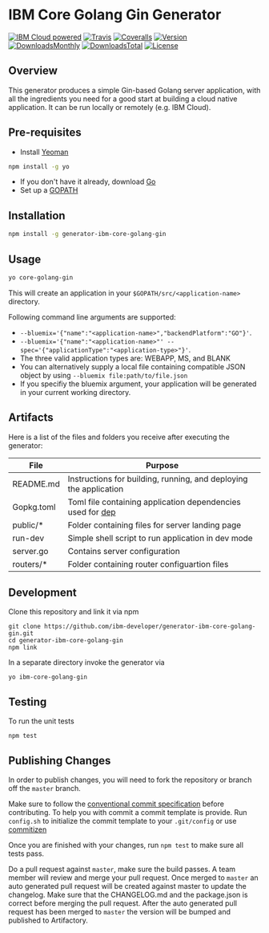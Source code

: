 # IBM Core Golang Gin Generator

[![IBM Cloud powered][img-ibmcloud-powered]][url-cloud]
[![Travis][img-travis-master]][url-travis-master]
[![Coveralls][img-coveralls-master]][url-coveralls-master]
[![Version][img-version]][url-npm]
[![DownloadsMonthly][img-npm-downloads-monthly]][url-npm]
[![DownloadsTotal][img-npm-downloads-total]][url-npm]
[![License][img-license]][url-npm]

[img-ibmcloud-powered]: https://img.shields.io/badge/IBM%20Cloud-powered-blue.svg
[url-cloud]: http://bluemix.net
[url-npm]: https://www.npmjs.com/package/generator-ibm-core-golang-gin
[img-license]: https://img.shields.io/npm/l/generator-ibm-core-golang-gin.svg
[img-version]: https://img.shields.io/npm/v/generator-ibm-core-golang-gin.svg
[img-npm-downloads-monthly]: https://img.shields.io/npm/dm/generator-ibm-core-golang-gin.svg
[img-npm-downloads-total]: https://img.shields.io/npm/dt/generator-ibm-core-golang-gin.svg

[img-travis-master]: https://travis-ci.org/ibm-developer/generator-ibm-core-golang-gin.svg?branch=master
[url-travis-master]: https://travis-ci.org/ibm-developer/generator-ibm-core-golang-gin/branches

[img-coveralls-master]: https://coveralls.io/repos/github/ibm-developer/generator-ibm-core-golang-gin/badge.svg
[url-coveralls-master]: https://coveralls.io/github/ibm-developer/generator-ibm-core-golang-gin


## Overview

This generator produces a simple Gin-based Golang server application, with all the ingredients you need for a good start at building a cloud native application. It can be run locally or remotely (e.g. IBM Cloud). 

## Pre-requisites

- Install [Yeoman](http://yeoman.io)

```bash
npm install -g yo
```
- If you don't have it already, download [Go](https://golang.org/dl/)
- Set up a [GOPATH](https://github.com/golang/go/wiki/SettingGOPATH)

## Installation

```bash
npm install -g generator-ibm-core-golang-gin
```

## Usage

```bash
yo core-golang-gin
```
This will create an application in your `$GOPATH/src/<application-name>` directory.

Following command line arguments are supported:

*  `--bluemix='{"name":"<application-name>","backendPlatform":"GO"}'`.
*  `--bluemix='{"name":"<application-name>"' --spec='{"applicationType":"<application-type>"}'`.
*  The three valid application types are: WEBAPP, MS, and BLANK
*  You can alternatively supply a local file containing compatible JSON object by using `--bluemix file:path/to/file.json`
*  If you specifiy the bluemix argument, your application will be generated in your current working directory.

## Artifacts

Here is a list of the files and folders you receive after executing the generator:  

File  | Purpose
---       | ---
README.md | Instructions for building, running, and deploying the application
Gopkg.toml | Toml file containing application dependencies used for [dep](https://golang.github.io/dep/)
public/* | Folder containing files for server landing page
run-dev | Simple shell script to run application in dev mode
server.go | Contains server configuration
routers/* | Folder containing router configuartion files

## Development

Clone this repository and link it via npm

```
git clone https://github.com/ibm-developer/generator-ibm-core-golang-gin.git
cd generator-ibm-core-golang-gin
npm link
```

In a separate directory invoke the generator via

```
yo ibm-core-golang-gin
```

## Testing

To run the unit tests

```
npm test
```

## Publishing Changes

In order to publish changes, you will need to fork the repository or branch off the `master` branch.

Make sure to follow the [conventional commit specification](https://conventionalcommits.org/) before contributing. To help you with commit a commit template is provide. Run `config.sh` to initialize the commit template to your `.git/config` or use [commitizen](https://www.npmjs.com/package/commitizen)

Once you are finished with your changes, run `npm test` to make sure all tests pass.

Do a pull request against `master`, make sure the build passes. A team member will review and merge your pull request.
Once merged to `master` an auto generated pull request will be created against master to update the changelog. Make sure that the CHANGELOG.md and the package.json is correct before merging the pull request. After the auto generated pull request has been merged to `master` the version will be bumped and published to Artifactory.
